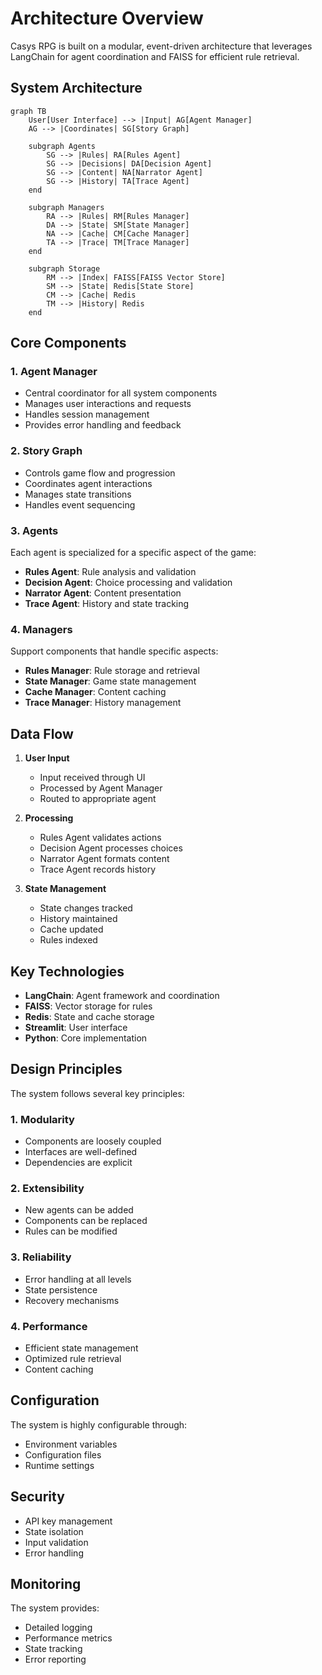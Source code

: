 # Architecture Overview

Casys RPG is built on a modular, event-driven architecture that leverages LangChain for agent coordination and FAISS for efficient rule retrieval.

## System Architecture

```mermaid
graph TB
    User[User Interface] --> |Input| AG[Agent Manager]
    AG --> |Coordinates| SG[Story Graph]
    
    subgraph Agents
        SG --> |Rules| RA[Rules Agent]
        SG --> |Decisions| DA[Decision Agent]
        SG --> |Content| NA[Narrator Agent]
        SG --> |History| TA[Trace Agent]
    end
    
    subgraph Managers
        RA --> |Rules| RM[Rules Manager]
        DA --> |State| SM[State Manager]
        NA --> |Cache| CM[Cache Manager]
        TA --> |Trace| TM[Trace Manager]
    end
    
    subgraph Storage
        RM --> |Index| FAISS[FAISS Vector Store]
        SM --> |State| Redis[State Store]
        CM --> |Cache| Redis
        TM --> |History| Redis
    end
```

## Core Components

### 1. Agent Manager
- Central coordinator for all system components
- Manages user interactions and requests
- Handles session management
- Provides error handling and feedback

### 2. Story Graph
- Controls game flow and progression
- Coordinates agent interactions
- Manages state transitions
- Handles event sequencing

### 3. Agents
Each agent is specialized for a specific aspect of the game:
- **Rules Agent**: Rule analysis and validation
- **Decision Agent**: Choice processing and validation
- **Narrator Agent**: Content presentation
- **Trace Agent**: History and state tracking

### 4. Managers
Support components that handle specific aspects:
- **Rules Manager**: Rule storage and retrieval
- **State Manager**: Game state management
- **Cache Manager**: Content caching
- **Trace Manager**: History management

## Data Flow

1. **User Input**
   - Input received through UI
   - Processed by Agent Manager
   - Routed to appropriate agent

2. **Processing**
   - Rules Agent validates actions
   - Decision Agent processes choices
   - Narrator Agent formats content
   - Trace Agent records history

3. **State Management**
   - State changes tracked
   - History maintained
   - Cache updated
   - Rules indexed

## Key Technologies

- **LangChain**: Agent framework and coordination
- **FAISS**: Vector storage for rules
- **Redis**: State and cache storage
- **Streamlit**: User interface
- **Python**: Core implementation

## Design Principles

The system follows several key principles:

### 1. Modularity
- Components are loosely coupled
- Interfaces are well-defined
- Dependencies are explicit

### 2. Extensibility
- New agents can be added
- Components can be replaced
- Rules can be modified

### 3. Reliability
- Error handling at all levels
- State persistence
- Recovery mechanisms

### 4. Performance
- Efficient state management
- Optimized rule retrieval
- Content caching

## Configuration

The system is highly configurable through:
- Environment variables
- Configuration files
- Runtime settings

## Security

- API key management
- State isolation
- Input validation
- Error handling

## Monitoring

The system provides:
- Detailed logging
- Performance metrics
- State tracking
- Error reporting
